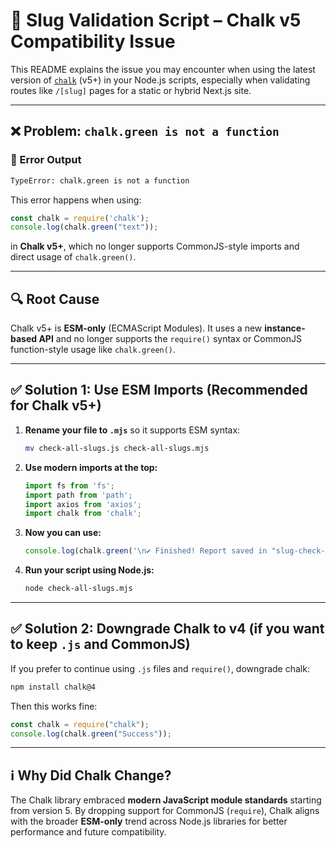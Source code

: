 # 🧪 Slug Validation Script – Chalk v5 Compatibility Issue

This README explains the issue you may encounter when using the latest version of [`chalk`](https://www.npmjs.com/package/chalk) (v5+) in your Node.js scripts, especially when validating routes like `/[slug]` pages for a static or hybrid Next.js site.

---

## ❌ Problem: `chalk.green is not a function`

### 🧾 Error Output

```bash
TypeError: chalk.green is not a function
```

This error happens when using:

```js
const chalk = require('chalk');
console.log(chalk.green("text"));
```

in **Chalk v5+**, which no longer supports CommonJS-style imports and direct usage of `chalk.green()`.

---

## 🔍 Root Cause

Chalk v5+ is **ESM-only** (ECMAScript Modules). It uses a new **instance-based API** and no longer supports the `require()` syntax or CommonJS function-style usage like `chalk.green()`.

---

## ✅ Solution 1: Use ESM Imports (Recommended for Chalk v5+)

1. **Rename your file to `.mjs`** so it supports ESM syntax:

   ```bash
   mv check-all-slugs.js check-all-slugs.mjs
   ```

2. **Use modern imports at the top:**

   ```js
   import fs from 'fs';
   import path from 'path';
   import axios from 'axios';
   import chalk from 'chalk';
   ```

3. **Now you can use:**

   ```js
   console.log(chalk.green('\n✔️ Finished! Report saved in "slug-check-report.txt"'));
   ```

4. **Run your script using Node.js:**

   ```bash
   node check-all-slugs.mjs
   ```

---

## ✅ Solution 2: Downgrade Chalk to v4 (if you want to keep `.js` and CommonJS)

If you prefer to continue using `.js` files and `require()`, downgrade chalk:

```bash
npm install chalk@4
```

Then this works fine:

```js
const chalk = require("chalk");
console.log(chalk.green("Success"));
```

---

## ℹ️ Why Did Chalk Change?

The Chalk library embraced **modern JavaScript module standards** starting from version 5. By dropping support for CommonJS (`require`), Chalk aligns with the broader **ESM-only** trend across Node.js libraries for better performance and future compatibility.
